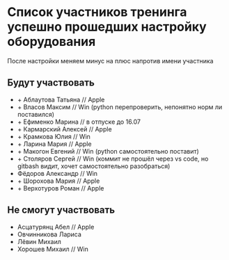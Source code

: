 # Список участников тренинга успешно прошедших настройку оборудования
После настройки меняем минус на плюс напротив имени участника

## Будут участвовать
- \+ Аблаутова Татьяна // Apple
- \+ Власов Максим // Win (python перепроверить, непонятно норм ли поставился)
- \+ Ефименко Марина // в отпуске до 16.07
- \+ Кармарский Алексей // Apple 
- \+ Крамкова Юлия // Win
- \+ Ларина Мария // Apple
- \+ Макогон Евгений // Win (python самостоятельно поставит)
- \+ Столяров Сергей // Win (коммит не прошёл через vs code, но gitbash видит, хочет самостоятельно разобраться)
- Фёдоров Александр // Win
- \+ Шорохова Мария // Apple 
- \+ Верхотуров Роман // Apple

## Не смогут участвовать
- Асцатурянц Абел // Apple
- Овчинникова Лариса
- Лёвин Михаил
- Хорошев Михаил // Win
